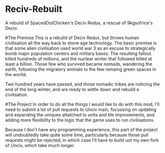 # Reciv-Rebuilt
A rebuild of SpacedOutChicken's Deciv Redux, a rescue of 9kgsofrice's Deciv.

#The Premise
This is a rebuild of Deciv Redux, but throws human civilisation all the way back to stone age technology. The basic premise is that some alien civilisation used world war 3 as an excuse to strategically bomb major population centers and military bases. The resulting fallout killed hundreds of millions, and the nuclear winter that followed killed at least a billion. Those few who survived became nomads, wandering the earth, following the migratory animals to the few remaing green spaces in the worlld.

Two hundred years have passed, and those nomadic tribes are noticing the end of the long winter, and are ready to settle down and rebuild a civilisation.

#The Project
In order to do all the things I would like to do with this mod, I'll need to submit a lot of pull requests to Unciv main, focussing on updating and expanding the uniques attatched to units and tile improvements, and adding more flexibility to the logic that the game uses to run civilisations.

Because I don't have any programming experience, this part of the project will undoubtedly take quite some time, particularly because those pull requests might be rejected, in which case I'll have to build uot my own fork of Unciv, which take much longer. 
